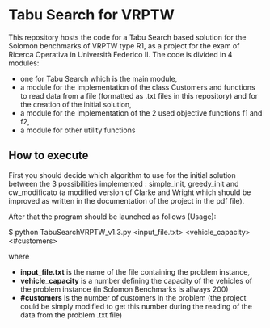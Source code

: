 # Tabu Search for VRPTW
This repository hosts the code for a Tabu Search based solution for the Solomon benchmarks of VRPTW type R1, as a project for the exam of Ricerca Operativa in Università Federico II.
The code is divided in 4 modules:
  * one for Tabu Search which is the main module,
  * a module for the implementation of the class Customers and functions to read data from a file (formatted as .txt files in this repository) and for the creation of the initial solution,
  * a module for the implementation of the 2 used objective functions f1 and f2,
  * a module for other utility functions
    
## How to execute
First you should decide which algorithm to use for the initial solution between the 3 possibilities implemented : simple_init, greedy_init and cw_modificato (a modified version of Clarke and Wright which should be improved as written in the documentation of the project in the pdf file).

After that the program should be launched as follows (Usage): 

$ python TabuSearchVRPTW_v1.3.py <input_file.txt> <vehicle_capacity> <#customers>

where 
 * **input_file.txt** is the name of the file containing the problem instance,
 * **vehicle_capacity** is a number defining the capacity of the vehicles of the problem instance (in Solomon Benchmarks is allways 200)
 * **#customers** is the number of customers in the problem (the project could be simply modified to get this number during the reading of the data from the problem .txt file)

